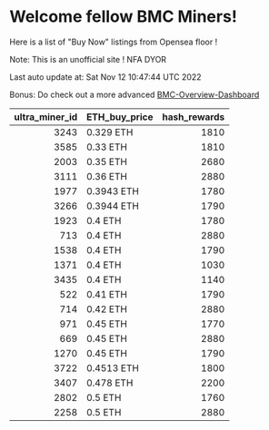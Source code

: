 # Welcome fellow BMC Miners!
Here is a list of "Buy Now" listings from Opensea floor !

Note: This is an unofficial site ! NFA DYOR

Last auto update at: Sat Nov 12 10:47:44 UTC 2022

Bonus: Do check out a more advanced [BMC-Overview-Dashboard](https://dune.com/defifunk/BMC-Overview-Dashboard)


|   ultra_miner_id | ETH_buy_price   |   hash_rewards |
|-----------------:|:----------------|---------------:|
|             3243 | 0.329 ETH       |           1810 |
|             3585 | 0.33 ETH        |           1810 |
|             2003 | 0.35 ETH        |           2680 |
|             3111 | 0.36 ETH        |           2880 |
|             1977 | 0.3943 ETH      |           1780 |
|             3266 | 0.3944 ETH      |           1790 |
|             1923 | 0.4 ETH         |           1780 |
|              713 | 0.4 ETH         |           2880 |
|             1538 | 0.4 ETH         |           1790 |
|             1371 | 0.4 ETH         |           1030 |
|             3435 | 0.4 ETH         |           1140 |
|              522 | 0.41 ETH        |           1790 |
|              714 | 0.42 ETH        |           2880 |
|              971 | 0.45 ETH        |           1770 |
|              669 | 0.45 ETH        |           2880 |
|             1270 | 0.45 ETH        |           1790 |
|             3722 | 0.4513 ETH      |           1800 |
|             3407 | 0.478 ETH       |           2200 |
|             2802 | 0.5 ETH         |           1760 |
|             2258 | 0.5 ETH         |           2880 |